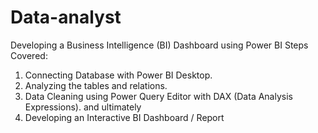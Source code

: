 # Data-analyst
Developing a Business Intelligence (BI) Dashboard using Power BI
Steps Covered:
1. Connecting Database with Power BI Desktop.
2. Analyzing the tables and relations.
3. Data Cleaning using Power Query Editor with DAX (Data Analysis Expressions).
    and ultimately
4. Developing an Interactive BI Dashboard / Report
